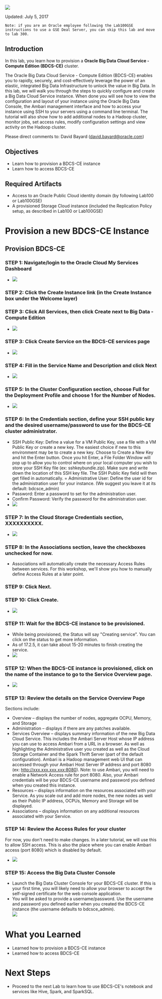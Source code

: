 ![](images/200/200.JPG)  

Updated: July 5, 2017


    Note: if you are an Oracle employee following the Lab100GSE instructions to use a GSE Deal Server, you can skip this lab and move to lab 300.


## Introduction

In this lab, you learn how to provision a **Oracle Big Data Cloud Service - Compute Edition (BDCS-CE)** cluster.  

The Oracle Big Data Cloud Service - Compute Edition (BDCS-CE) enables you to rapidly, securely, and cost-effectively leverage the power of an elastic, integrated Big Data Infrastructure to unlock the value in Big Data.   In this lab, we will walk you through the steps to quickly configure and create a Big Data Cloud Service instance.  When done you will see how to view the configuration and layout of your instance using the Oracle Big Data Console, the Ambari management interface and how to access your instance using SSH to your servers using a command line terminal.  The tutorial will also show how to add additional nodes to a Hadoop cluster, monitor jobs, set access rules, modify configuration settings and view activity on the Hadoop cluster.  


Please direct comments to: David Bayard (david.bayard@oracle.com)

## Objectives

- Learn how to provision a BDCS-CE instance
- Learn how to access BDCS-CE

## Required Artifacts

- Access to an Oracle Public Cloud identity domain (by following Lab100 or Lab100GSE)
- A provisioned Storage Cloud instance (included the Replication Policy setup, as described in Lab100 or Lab100GSE)

# Provision a new BDCS-CE Instance

## Provision BDCS-CE

### **STEP 1**: Navigate/login to the Oracle Cloud My Services Dashboard  

- ![](images/300/snap0011988.jpg) 

### **STEP 2**: Click the Create Instance link (in the Create Instance box under the Welcome layer)

### **STEP 3**: Click All Services, then click Create next to Big Data - Compute Edition

- ![](images/200/DashboardCreate.gif)  

### **STEP 3**: Click Create Service on the BDCS-CE services page

- ![](images/200/snap0012020.jpg)  

### **STEP 4**: Fill in the Service Name and Description and click Next

- ![](images/200/snap0012021.jpg)  

### **STEP 5**: In the Cluster Configuration section, choose **Full** for the Deployment Profile and choose **1** for the Number of Nodes.

- ![](images/200/BDCScreate1.gif)  


### **STEP 6**: In the Credentials section, define your SSH public key and the desired username/password to use for the BDCS-CE cluster administrator.

- SSH Public Key: Define a value for a VM Public Key, use a file with a VM Public Key or create a new key. The easiest choice if new to this environment may be to create a new key. Choose to Create a New Key and hit the Enter button.   Once you hit Enter, a File Folder Window will pop up to allow you to control where on your local computer you wish to store your SSH Key file (ex: sshkeybundle.zip).  Make sure and write down the location of this SSH key file.   The SSH Public Key field will then get filled in automatically.
= Administrative User: Define the user id for the administration user for your instance. (We suggest you leave it at its default: bdcsce_admin)
- Password: Enter a password to set for the administration user.
- Confirm Password: Verify the password for the administration user.
- ![](images/200/BDCScreate2.gif)  

### **STEP 7**: In the Cloud Storage Credentials section, XXXXXXXXXX.

- ![](images/200/BDCScreate3.gif)  

### **STEP 8**: In the Associations section, leave the checkboxes unchecked for now.

- Associations will automatically create the necessary Access Rules between services.  For this workshop, we'll show you how to manually define Access Rules at a later point.

### **STEP 9**: Click Next.

### **STEP 10**: Click Create.

- ![](images/200/snap0012022.jpg)  

### **STEP 11**: Wait for the BDCS-CE instance to be provisioned.

- While being provisioned, the Status will say "Creating service".  You can click on the status to get more information.
- As of 17.2.5, it can take about 15-20 minutes to finish creating the service.
- ![](images/200/snap0012023.jpg)  

### **STEP 12**: When the BDCS-CE instance is provisioned, click on the name of the instance to go to the Service Overview page.
- ![](images/200/snap0012069.jpg)  

### **STEP 13**: Review the details on the Service Overview Page
Sections include:
- Overview – displays the number of nodes, aggregate OCPU, Memory, and Storage
- Administration – displays if there are any patches available.
- Services Overview – displays summary information of the new Big Data Cloud Service.  This includes the Ambari Server Host whose IP address you can use to access Ambari from a URL in a browser.  As well as highlighting the Administrative user you created as well as the Cloud Storage Container and the Spark Thrift Server (part of the default configuration).  Ambari is a Hadoop management web UI that can accessed through your Ambari Host Server IP address and port 8080 (ex:  http://xxx.xxx.xxx.xxx:8080).  Note: to use Ambari, you will need to enable a Network Access rule for port 8080.  Also, your Ambari credentials will be your BDCS-CE username and password you defined when you created this instance. 
- Resources – displays information on the resources associated with your Service.  As you scale out and add more nodes, the new nodes as well as their Public IP address, OCPUs, Memory and Storage will be displayed.
- Associations – displays information on any additional resources associated with your Service. 


### **STEP 14**: Review the Access Rules for your cluster
For now, you don't need to make changes.  In a later tutorial, we will use this to allow SSH access.  This is also the place where you can enable Ambari access (port 8080) which is disabled by default.
- ![](images/200/AccessRules.gif)  


### **STEP 15**: Access the Big Data Cluster Console
- Launch the Big Data Cluster Console for your BDCS-CE cluster.  If this is your first time, you will likely need to allow your browser to accept the self-signed certificate for the web console application.
- You will be asked to provide a username/password.  Use the username and password you defined earlier when you created the BDCS-CE instance (the username defaults to bdcsce_admin).  
  ![](images/300/firstLogin.gif)



# What you Learned

- Learned how to provision a BDCS-CE instance
- Learned how to access BDCS-CE

# Next Steps

- Proceed to the next Lab to learn how to use BDCS-CE's notebook and services like Hive, Spark, and SparkSQL.